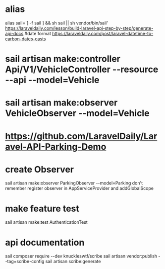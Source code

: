 # alias
alias sail='[ -f sail ] && sh sail || sh vendor/bin/sail'
https://laraveldaily.com/lesson/build-laravel-api-step-by-step/generate-api-docs
#date format
https://laraveldaily.com/post/laravel-datetime-to-carbon-dates-casts

# sail artisan make:controller Api/V1/VehicleController --resource --api --model=Vehicle
# sail artisan make:observer VehicleObserver --model=Vehicle
# https://github.com/LaravelDaily/Laravel-API-Parking-Demo

# create Observer
sail artisan make:observer ParkingObserver --model=Parking
don't remember register observer in AppServiceProvider and addGlobalScope

# make feature test
sail artisan make:test AuthenticationTest

# api documentation
sail composer require --dev knuckleswtf/scribe
sail artisan vendor:publish --tag=scribe-config
sail artisan scribe:generate

